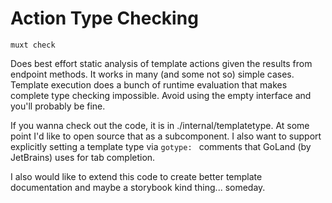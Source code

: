 # Action Type Checking

`muxt check`

Does best effort static analysis of template actions given the results from endpoint methods.
It works in many (and some not so) simple cases.
Template execution does a bunch of runtime evaluation that makes complete type checking impossible.
Avoid using the empty interface and you'll probably be fine.

If you wanna check out the code, it is in ./internal/templatetype.
At some point I'd like to open source that as a subcomponent.
I also want to support explicitly setting a template type via `gotype: ` comments that GoLand (by JetBrains) uses for
tab completion.

I also would like to extend this code to create better template documentation and maybe a storybook kind thing...
someday. 